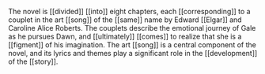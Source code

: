 The novel is [[divided]] [[into]] eight chapters, each [[corresponding]] to a couplet in the art [[song]] of the [[same]] name by Edward [[Elgar]] and Caroline Alice Roberts. The couplets describe the emotional journey of Gale as he pursues Dawn, and [[ultimately]] [[comes]] to realize that she is a [[figment]] of his imagination. The art [[song]] is a central component of the novel, and its lyrics and themes play a significant role in the [[development]] of the [[story]].




